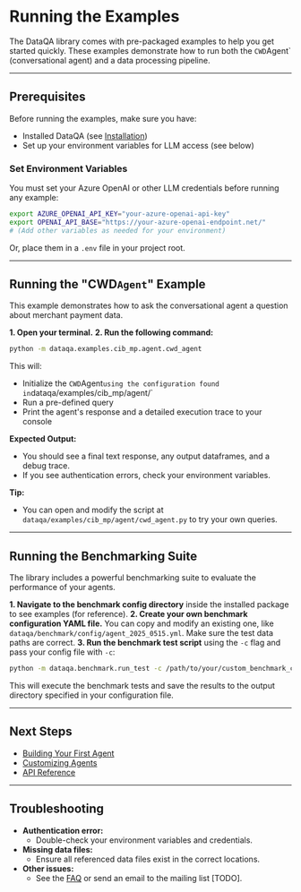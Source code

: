 # Running the Examples

The DataQA library comes with pre-packaged examples to help you get started quickly.
These examples demonstrate how to run both the `CWD`Agent` (conversational agent) and a data processing pipeline.

---

## Prerequisites

Before running the examples, make sure you have:
- Installed DataQA (see [Installation](installation.md))
- Set up your environment variables for LLM access (see below)

### Set Environment Variables

You must set your Azure OpenAI or other LLM credentials before running any example:

```bash
export AZURE_OPENAI_API_KEY="your-azure-openai-api-key"
export OPENAI_API_BASE="https://your-azure-openai-endpoint.net/"
# (Add other variables as needed for your environment)
```

Or, place them in a `.env` file in your project root.

---

## Running the "CWD`Agent`" Example

This example demonstrates how to ask the conversational agent a question about merchant payment data.

**1. Open your terminal.**
**2. Run the following command:**
```bash
python -m dataqa.examples.cib_mp.agent.cwd_agent
```
This will:
- Initialize the `CWD`Agent` using the configuration found in `dataqa/examples/cib_mp/agent/`
- Run a pre-defined query
- Print the agent's response and a detailed execution trace to your console

**Expected Output:**
- You should see a final text response, any output dataframes, and a debug trace.
- If you see authentication errors, check your environment variables.

**Tip:**
- You can open and modify the script at `dataqa/examples/cib_mp/agent/cwd_agent.py` to try your own queries.

---

## Running the Benchmarking Suite

The library includes a powerful benchmarking suite to evaluate the performance of your agents.

**1. Navigate to the benchmark config directory** inside the installed package to see examples (for reference).
**2. Create your own benchmark configuration YAML file.** You can copy and modify an existing one, like `dataqa/benchmark/config/agent_2025_0515.yml`. Make sure the test data paths are correct.
**3. Run the benchmark test script** using the `-c` flag and pass your config file with `-c`:

```bash
python -m dataqa.benchmark.run_test -c /path/to/your/custom_benchmark_config.yml
```
This will execute the benchmark tests and save the results to the output directory specified in your configuration file.

---

## Next Steps

- [Building Your First Agent](building_your_first_agent.md)
- [Customizing Agents](customizing_agents.md)
- [API Reference](../reference/agent.md)

---

## Troubleshooting

- **Authentication error:**
  - Double-check your environment variables and credentials.
- **Missing data files:**
  - Ensure all referenced data files exist in the correct locations.
- **Other issues:**
  - See the [FAQ](faq.md) or send an email to the mailing list [TODO].
